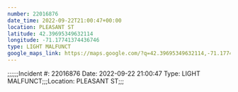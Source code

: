 ```yaml
---
number: 22016876
date_time: 2022-09-22T21:00:47+00:00
location: PLEASANT ST
latitude: 42.39695349632114
longitude: -71.17741374436746
type: LIGHT MALFUNCT
google_maps_link: https://maps.google.com/?q=42.39695349632114,-71.17741374436746
---
```


;;;;;;Incident #: 22016876  Date: 2022-09-22 21:00:47   Type: LIGHT MALFUNCT;;;Location: PLEASANT ST;;;
